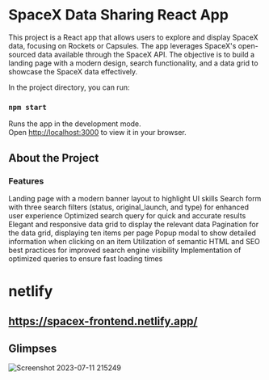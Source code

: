 # SpaceX Data Sharing React App

This project is a React app that allows users to explore and display SpaceX data, focusing on Rockets or Capsules. The app leverages SpaceX's open-sourced data available through the SpaceX API. The objective is to build a landing page with a modern design, search functionality, and a data grid to showcase the SpaceX data effectively.



In the project directory, you can run:

### `npm start`

Runs the app in the development mode.\
Open [http://localhost:3000](http://localhost:3000) to view it in your browser.


## About the Project
### Features

Landing page with a modern banner layout to highlight UI skills
Search form with three search filters (status, original_launch, and type) for enhanced user experience
Optimized search query for quick and accurate results
Elegant and responsive data grid to display the relevant data
Pagination for the data grid, displaying ten items per page
Popup modal to show detailed information when clicking on an item
Utilization of semantic HTML and SEO best practices for improved search engine visibility
Implementation of optimized queries to ensure fast loading times



 # netlify
## https://spacex-frontend.netlify.app/

## Glimpses
![Screenshot 2023-07-11 215249](https://github.com/aarohi1234/Nidhi-frontendDeveloper/assets/101396134/9f47c406-a215-4315-9a0a-4e0a0f0e5a2b)

 


